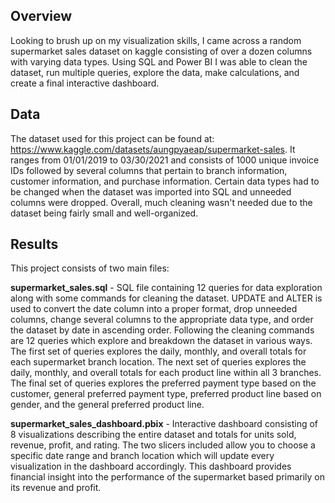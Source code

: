 ## Overview

Looking to brush up on my visualization skills, I came across a random supermarket sales dataset on kaggle consisting of over a dozen columns with varying data types. Using SQL and Power BI I was able to clean the dataset, run multiple queries, explore the data, make calculations, and create a final interactive dashboard.

## Data

The dataset used for this project can be found at: https://www.kaggle.com/datasets/aungpyaeap/supermarket-sales. It ranges from 01/01/2019 to 03/30/2021 and consists of 1000 unique invoice IDs followed by several columns that pertain to branch information, customer information, and purchase information. Certain data types had to be changed when the dataset was imported into SQL and unneeded columns were dropped. Overall, much cleaning wasn't needed due to the dataset being fairly small and well-organized.

## Results

This project consists of two main files:

**supermarket_sales.sql** - SQL file containing 12 queries for data exploration along with some commands for cleaning the dataset. UPDATE and ALTER is used to convert the date column into a proper format, drop unneeded columns, change several columns to the appropriate data type, and order the dataset by date in ascending order. Following the cleaning commands are 12 queries which explore and breakdown the dataset in various ways. The first set of queries explores the daily, monthly, and overall totals for each supermarket branch location. The next set of queries explores the daily, monthly, and overall totals for each product line within all 3 branches. The final set of queries explores the preferred payment type based on the customer, general preferred payment type, preferred product line based on gender, and the general preferred product line.

**supermarket_sales_dashboard.pbix** - Interactive dashboard consisting of 8 visualizations describing the entire dataset and totals for units sold, revenue, profit, and rating. The two slicers included allow you to choose a specific date range and branch location which will update every visualization in the dashboard accordingly. This dashboard provides financial insight into the performance of the supermarket based primarily on its revenue and profit.
